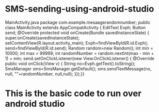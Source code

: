 # SMS-sending-using-android-studio


MainActivity.java
package com.example.mesaagerandomnumber;
public class MainActivity extends AppCompatActivity {
EditText Evph;
Button send;
@Override
protected void onCreate(Bundle savedInstanceState) {
super.onCreate(savedInstanceState);
setContentView(R.layout.activity_main);
Evph=findViewById(R.id.Evph);
send=findViewById(R.id.send);
Random random=new Random();
int min = 10000;
int max = 99999;
int randomNumber = random.nextInt(max - min + 1) + min;
send.setOnClickListener(new View.OnClickListener() {
@Override
public void onClick(View v) {
String no=Evph.getText().toString();
SmsManager sms=SmsManager.getDefault();
sms.sendTextMessage(no, null, ""+randomNumber, null,null);
}});}}



# This is the basic code to run over android studio
